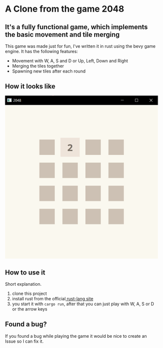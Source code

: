 # A Clone from the game 2048

## It's a fully functional game, which implements the basic movement and tile merging

This game was made just for fun, I've written it in rust using the bevy game engine. It has the following features:

* Movement with W, A, S and D or Up, Left, Down and Right
* Merging the tiles together
* Spawning new tiles after each round

## How it looks like

<img src="demo/demo-picture.png" />

## How to use it

Short explanation.

1. clone this project
2. install rust from the official<a href="https://www.rust-lang.org/" traget="_blank"> rust-lang site <a/>
3. you start it with `cargo run`, after that you can just play with W, A, S or D or the arrow keys

## Found a bug?

If you found a bug while playing the game it would be nice to create an Issue so I can fix it.